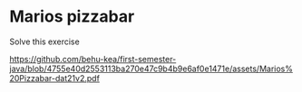# Marios pizzabar

Solve this exercise

https://github.com/behu-kea/first-semester-java/blob/4755e40d2553113ba270e47c9b4b9e6af0e1471e/assets/Marios%20Pizzabar-dat21v2.pdf

